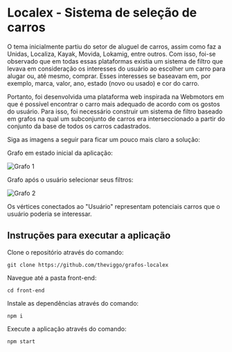 # Localex - Sistema de seleção de carros

O tema inicialmente partiu do setor de aluguel de carros, assim como faz a Unidas, Localiza, Kayak, Movida, Lokamig, entre outros. Com isso, foi-se observado que em todas essas plataformas existia um sistema de filtro que levava em consideração os interesses do usuário ao escolher um carro para alugar ou, até mesmo, comprar. Esses interesses se baseavam  em, por exemplo, marca, valor, ano, estado (novo ou usado) e cor do carro.

Portanto, foi desenvolvida uma plataforma web inspirada na Webmotors em que é possível encontrar o carro mais adequado de acordo com os gostos do usuário. Para isso, foi necessário construir um sistema de filtro baseado em grafos na qual um subconjunto de carros era interseccionado a partir do conjunto da base de todos os carros cadastrados.

Siga as imagens a seguir para ficar um pouco mais claro a solução:

Grafo em estado inicial da aplicação:

![Grafo 1](https://cdn.discordapp.com/attachments/490484774700318740/850465630447468644/Grafo1.PNG)

Grafo após o usuário selecionar seus filtros:

![Grafo 2](https://cdn.discordapp.com/attachments/490484774700318740/850465632201343046/Grafo2.PNG)

Os vértices conectados ao "Usuário" representam potenciais carros que o usuário poderia se interessar.

## Instruções para executar a aplicação

Clone o repositório através do comando:
```
git clone https://github.com/theviggo/grafos-localex
```

Navegue até a pasta front-end:
```
cd front-end
```

Instale as dependências através do comando:
```
npm i
```

Execute a aplicação através do comando:
```
npm start
```
